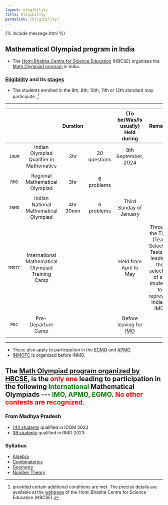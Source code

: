 ```yaml
---
layout: eligibility
title: Eligibility
permalink: /eligibility/
---
```


{% include message.html %}

## Mathematical Olympiad program in India

* The [Homi Bhabha Centre for Science Education](https://olympiads.hbcse.tifr.res.in/) (HBCSE) organizes the [Math Olympiad program](https://olympiads.hbcse.tifr.res.in/wp-content/uploads/2023/12/brochure-maths-Olympiad-2023-24.pdf) in India. 





### [Eligibility](https://olympiads.hbcse.tifr.res.in/how-to-participate/eligibility/mathematical-olympiad/) and its [stages](https://olympiads.hbcse.tifr.res.in/about-olympiads/stages/mathematical-olympiad/)
* The students enrolled in the 8th, 9th, 10th, 11th or 12th standard may participate. [^1]
  [^1]: provided certain additional conditions are met. The precise details are available at the [webpage](https://olympiads.hbcse.tifr.res.in/) of the Homi Bhabha Centre for Science Education (HBCSE).

<!--
* Indian Olympiad Qualifier in Mathematics (IOQM) is a three hour examination with 30 questions. 
* Regional Mathematical Olympiad (RMO) is a three-hour examination with six problems.
* Indian National Mathematical Olympiad (INMO), held on the third Sunday of January.
* International Mathematical Olympiad Training Camp (IMOTC), held from April to May. 
* Pre-Departure Camp (PDC) held before leaving for [IMO](https://www.imo-official.org/).
-->

-------

|  |  | Duration |     |   (To be/Was/Is usually) Held during    | Remarks |
| :---: | :---: | :---: | :---: | :---: | :---: |
|  `IOQM`   |  Indian Olympiad Qualifier in Mathematics   | 3hr    | 30 questions |   8th September, 2024        |
|      |      |       |       |       |       |
|   `RMO`        |    Regional Mathematical Olympiad       |   3hr        |    6 problems       |           |
|      |      |       |       |       |       |
|    `INMO`       |      Indian National Mathematical Olympiad     |   4hr  30min      |    6 problems       |    Third Sunday of January       |
|      |      |       |       |       |       |
|     `IMOTC`      |      International Mathematical Olympiad Training Camp     |            |           |    Held from April to May       |  Through the TSTs (Team Selection Tests), it leads to the selection of six students to represent India at IMO.|
|      |      |       |       |       |       |
|    `PDC`       |      Pre-Departure Camp     |           |           |    Before leaving for [IMO](https://www.imo-official.org/)       |
|      |      |       |       |       |       |

-------


* These also apply to participation in the [EGMO](https://www.egmo.org/) and [APMO](https://www.apmo-official.org/).
* [INMOTC](https://olympiads.hbcse.tifr.res.in/faq/) is organized before INMO. 

## The [Math Olympiad program organized by HBCSE](https://olympiads.hbcse.tifr.res.in/wp-content/uploads/2023/12/brochure-maths-Olympiad-2023-24.pdf), is the <span style="color: red"> only one </span> leading to participation in the following <span style="color: green"> International </span> Mathematical Olympiads --- <span style="color: green"> IMO, APMO, EGMO</span>. <span style="color: red"> No other contests are recognized. </span>


### From Madhya Pradesh
* [144 students](https://www.mtai.org.in/ioqm-2023/) qualified in IOQM 2023
* [39 students](https://olympiads.hbcse.tifr.res.in/rmo-2023-results/) qualified in RMO 2023

### Syllabus
* [Algebra](https://jpsaha.github.io/MOTP/algebra/)
* [Combinatorics](https://jpsaha.github.io/MOTP/combinatorics/)
* [Geometry](https://jpsaha.github.io/MOTP/geometry/)
* [Number Theory](https://jpsaha.github.io/MOTP/numbertheory/)
